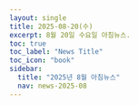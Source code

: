 ```yaml
---
layout: single
title: 2025-08-20(수)
excerpt: 8월 20일 수요일 아침뉴스.
toc: true
toc_label: "News Title"
toc_icon: "book"
sidebar:
  title: "2025년 8월 아침뉴스"
  nav: news-2025-08
---
```

